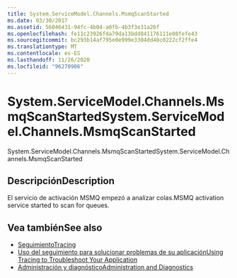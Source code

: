 ```yaml
---
title: System.ServiceModel.Channels.MsmqScanStarted
ms.date: 03/30/2017
ms.assetid: 56046431-94fc-4b04-a0fb-4b3f3e31a26f
ms.openlocfilehash: fe11c23926fda79da13bdd841176111e08fefe43
ms.sourcegitcommit: bc293b14af795e0e999e3304dd40c0222cf2ffe4
ms.translationtype: MT
ms.contentlocale: es-ES
ms.lasthandoff: 11/26/2020
ms.locfileid: "96270906"
---
```

# <a name="systemservicemodelchannelsmsmqscanstarted"></a><span data-ttu-id="6a56e-102">System.ServiceModel.Channels.MsmqScanStarted</span><span class="sxs-lookup"><span data-stu-id="6a56e-102">System.ServiceModel.Channels.MsmqScanStarted</span></span>

<span data-ttu-id="6a56e-103">System.ServiceModel.Channels.MsmqScanStarted</span><span class="sxs-lookup"><span data-stu-id="6a56e-103">System.ServiceModel.Channels.MsmqScanStarted</span></span>  
  
## <a name="description"></a><span data-ttu-id="6a56e-104">Descripción</span><span class="sxs-lookup"><span data-stu-id="6a56e-104">Description</span></span>  

 <span data-ttu-id="6a56e-105">El servicio de activación MSMQ empezó a analizar colas.</span><span class="sxs-lookup"><span data-stu-id="6a56e-105">MSMQ activation service started to scan for queues.</span></span>  
  
## <a name="see-also"></a><span data-ttu-id="6a56e-106">Vea también</span><span class="sxs-lookup"><span data-stu-id="6a56e-106">See also</span></span>

- [<span data-ttu-id="6a56e-107">Seguimiento</span><span class="sxs-lookup"><span data-stu-id="6a56e-107">Tracing</span></span>](index.md)
- [<span data-ttu-id="6a56e-108">Uso del seguimiento para solucionar problemas de su aplicación</span><span class="sxs-lookup"><span data-stu-id="6a56e-108">Using Tracing to Troubleshoot Your Application</span></span>](using-tracing-to-troubleshoot-your-application.md)
- [<span data-ttu-id="6a56e-109">Administración y diagnóstico</span><span class="sxs-lookup"><span data-stu-id="6a56e-109">Administration and Diagnostics</span></span>](../index.md)
